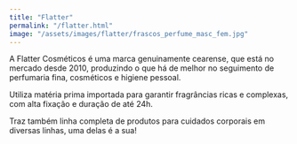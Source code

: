 ```yaml
---
title: "Flatter"
permalink: "/flatter.html"
image: "/assets/images/flatter/frascos_perfume_masc_fem.jpg"
---
```

A Flatter Cosméticos é uma marca genuinamente cearense, que está no mercado desde 2010, produzindo o que há de melhor no seguimento de perfumaria fina, cosméticos e higiene pessoal. 

Utiliza matéria prima importada para garantir fragrâncias ricas e complexas, com alta fixação e duração de até 24h.

Traz também linha completa de produtos para cuidados corporais em diversas linhas, uma delas é a sua!